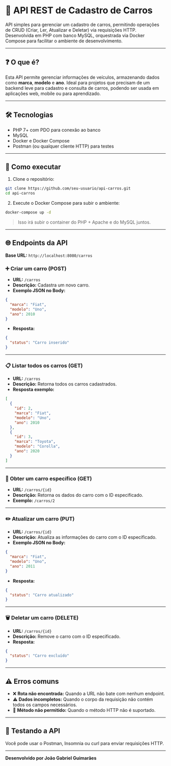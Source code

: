 # 🚗 API REST de Cadastro de Carros

API simples para gerenciar um cadastro de carros, permitindo operações de CRUD (Criar, Ler, Atualizar e Deletar) via requisições HTTP. Desenvolvida em PHP com banco MySQL, orquestrada via Docker Compose para facilitar o ambiente de desenvolvimento.

---

## ❓ O que é?

Esta API permite gerenciar informações de veículos, armazenando dados como **marca**, **modelo** e **ano**. Ideal para projetos que precisam de um backend leve para cadastro e consulta de carros, podendo ser usada em aplicações web, mobile ou para aprendizado.

---

## 🛠️ Tecnologias

- PHP 7+ com PDO para conexão ao banco
- MySQL
- Docker e Docker Compose
- Postman (ou qualquer cliente HTTP) para testes

---

## 🚀 Como executar

1. Clone o repositório:

```bash
git clone https://github.com/seu-usuario/api-carros.git
cd api-carros
```

2. Execute o Docker Compose para subir o ambiente:

```bash
docker-compose up -d
```

> Isso irá subir o container do PHP + Apache e do MySQL juntos.

---

## 🌐 Endpoints da API

**Base URL:** `http://localhost:8080/carros`

### ➕ Criar um carro (POST)

- **URL:** `/carros`
- **Descrição:** Cadastra um novo carro.
- **Exemplo JSON no Body:**

```json
{
  "marca": "Fiat",
  "modelo": "Uno",
  "ano": 2010
}
```

- **Resposta:**

```json
{
  "status": "Carro inserido"
}
```

---

### 📋 Listar todos os carros (GET)

- **URL:** `/carros`
- **Descrição:** Retorna todos os carros cadastrados.
- **Resposta exemplo:**

```json
[
  {
    "id": 2,
    "marca": "Fiat",
    "modelo": "Uno",
    "ano": 2010
  },
  {
    "id": 3,
    "marca": "Toyota",
    "modelo": "Corolla",
    "ano": 2020
  }
]
```

---

### 🔎 Obter um carro específico (GET)

- **URL:** `/carros/{id}`
- **Descrição:** Retorna os dados do carro com o ID especificado.
- **Exemplo:** `/carros/2`

---

### ✏️ Atualizar um carro (PUT)

- **URL:** `/carros/{id}`
- **Descrição:** Atualiza as informações do carro com o ID especificado.
- **Exemplo JSON no Body:**

```json
{
  "marca": "Fiat",
  "modelo": "Uno",
  "ano": 2011
}
```

- **Resposta:**

```json
{
  "status": "Carro atualizado"
}
```

---

### 🗑️ Deletar um carro (DELETE)

- **URL:** `/carros/{id}`
- **Descrição:** Remove o carro com o ID especificado.
- **Resposta:**

```json
{
  "status": "Carro excluído"
}
```

---

## ⚠️ Erros comuns

- ❌ **Rota não encontrada:** Quando a URL não bate com nenhum endpoint.
- ⚠️ **Dados incompletos:** Quando o corpo da requisição não contém todos os campos necessários.
- 🚫 **Método não permitido:** Quando o método HTTP não é suportado.

---

## 🧪 Testando a API

Você pode usar o Postman, Insomnia ou curl para enviar requisições HTTP.

---

**Desenvolvido por João Gabriel Guimarães**

